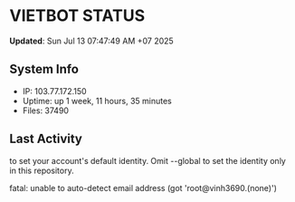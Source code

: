 # VIETBOT STATUS
**Updated**: Sun Jul 13 07:47:49 AM +07 2025

## System Info
- IP: 103.77.172.150
- Uptime: up 1 week, 11 hours, 35 minutes
- Files: 37490

## Last Activity

to set your account's default identity.
Omit --global to set the identity only in this repository.

fatal: unable to auto-detect email address (got 'root@vinh3690.(none)')
